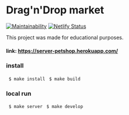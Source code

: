 # Drag'n'Drop market

[![Maintainability](https://api.codeclimate.com/v1/badges/717fb6f4a5224dce1e8a/maintainability)](https://codeclimate.com/github/EvgeniyLarkov/react-petshop/maintainability)
[![Netlify Status](https://api.netlify.com/api/v1/badges/b2b54d01-f2f1-418c-b53a-5d44b29ee692/deploy-status)](https://app.netlify.com/sites/mystifying-kepler-728d33/deploys)

This project was made for educational purposes.

#### link: https://server-petshop.herokuapp.com/
### install
` $ make install`
` $ make build`
### local run
` $ make server`
` $ make develop`

